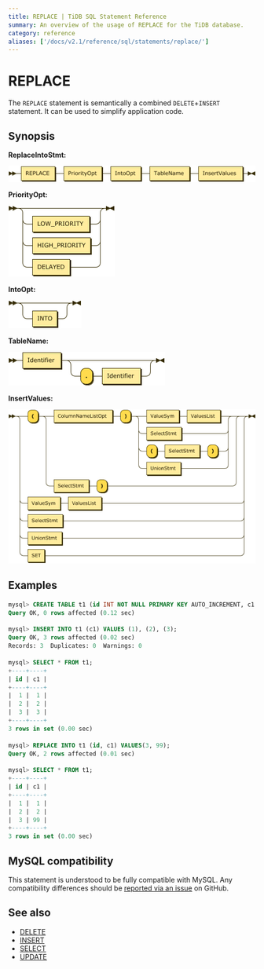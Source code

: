 ```yaml
---
title: REPLACE | TiDB SQL Statement Reference
summary: An overview of the usage of REPLACE for the TiDB database.
category: reference
aliases: ['/docs/v2.1/reference/sql/statements/replace/']
---
```


# REPLACE

The `REPLACE` statement is semantically a combined `DELETE`+`INSERT` statement. It can be used to simplify application code.

## Synopsis

**ReplaceIntoStmt:**

![ReplaceIntoStmt](/media/sqlgram/ReplaceIntoStmt.png)

**PriorityOpt:**

![PriorityOpt](/media/sqlgram/PriorityOpt.png)

**IntoOpt:**

![IntoOpt](/media/sqlgram/IntoOpt.png)

**TableName:**

![TableName](/media/sqlgram/TableName.png)

**InsertValues:**

![InsertValues](/media/sqlgram/InsertValues.png)

## Examples

```sql
mysql> CREATE TABLE t1 (id INT NOT NULL PRIMARY KEY AUTO_INCREMENT, c1 INT NOT NULL);
Query OK, 0 rows affected (0.12 sec)

mysql> INSERT INTO t1 (c1) VALUES (1), (2), (3);
Query OK, 3 rows affected (0.02 sec)
Records: 3  Duplicates: 0  Warnings: 0

mysql> SELECT * FROM t1;
+----+----+
| id | c1 |
+----+----+
|  1 |  1 |
|  2 |  2 |
|  3 |  3 |
+----+----+
3 rows in set (0.00 sec)

mysql> REPLACE INTO t1 (id, c1) VALUES(3, 99);
Query OK, 2 rows affected (0.01 sec)

mysql> SELECT * FROM t1;
+----+----+
| id | c1 |
+----+----+
|  1 |  1 |
|  2 |  2 |
|  3 | 99 |
+----+----+
3 rows in set (0.00 sec)
```

## MySQL compatibility

This statement is understood to be fully compatible with MySQL. Any compatibility differences should be [reported via an issue](/report-issue.md) on GitHub.

## See also

* [DELETE](/sql-statements/sql-statement-delete.md)
* [INSERT](/sql-statements/sql-statement-insert.md)
* [SELECT](/sql-statements/sql-statement-select.md)
* [UPDATE](/sql-statements/sql-statement-update.md)
